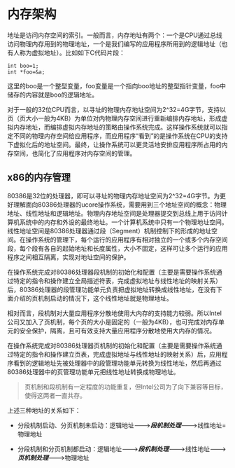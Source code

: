# 内存架构

地址是访问内存空间的索引。一般而言，内存地址有两个：一个是CPU通过总线访问物理内存用到的物理地址，一个是我们编写的应用程序所用到的逻辑地址（也有人称为虚拟地址）。比如如下C代码片段：

```
int boo=1;
int *foo=&a;
```

这里的boo是一个整型变量，foo变量是一个指向boo地址的整型指针变量，foo中储存的内容就是boo的逻辑地址。

对于一般的32位CPU而言，以寻址的物理内存地址空间为2\^32=4G字节，支持以页（页大小一般为4KB）为单位对内物理内存空间进行重新编排内存地址，形成虚拟内存地址，而编排虚拟内存地址的策略由操作系统完成。这样操作系统就可以指定不同的物理内存空间给应用程序，而应用程序“看到”的是操作系统在CPU的支持下虚拟化后的地址空间。最终，让操作系统可以更灵活地安排应用程序所占用的内存空间，也简化了应用程序对内存空间的管理。

## x86的内存管理

80386是32位的处理器，即可以寻址的物理内存地址空间为2\^32=4G字节。为更好理解面向80386处理器的ucore操作系统，需要用到三个地址空间的概念：物理地址、线性地址和逻辑地址。物理内存地址空间是处理器提交到总线上用于访问计算机系统中的内存和外设的最终地址。一个计算机系统中只有一个物理地址空间。线性地址空间是80386处理器通过段（Segment）机制控制下的形成的地址空间。在操作系统的管理下，每个运行的应用程序有相对独立的一个或多个内存空间段，每个段有各自的起始地址和长度属性，大小不固定，这样可让多个运行的应用程序之间相互隔离，实现对地址空间的保护。

在操作系统完成对80386处理器段机制的初始化和配置（主要是需要操作系统通过特定的指令和操作建立全局描述符表，完成虚拟地址与线性地址的映射关系）后，80386处理器的段管理功能单元负责把虚拟地址转换成线性地址，在没有下面介绍的页机制启动的情况下，这个线性地址就是物理地址。

相对而言，段机制对大量应用程序分散地使用大内存的支持能力较弱。所以Intel公司又加入了页机制，每个页的大小是固定的（一般为4KB），也可完成对内存单元的安全保护，隔离，且可有效支持大量应用程序分散地使用大内存的情况。

在操作系统完成对80386处理器页机制的初始化和配置（主要是需要操作系统通过特定的指令和操作建立页表，完成虚拟地址与线性地址的映射关系）后，应用程序看到的逻辑地址先被处理器中的段管理功能单元转换为线性地址，然后再通过80386处理器中的页管理功能单元把线性地址转换成物理地址。

> 页机制和段机制有一定程度的功能重复，但Intel公司为了向下兼容等目标，使得这两者一直共存。

上述三种地址的关系如下：

* 分段机制启动、分页机制未启动：逻辑地址---&gt;_**段机制处理**_---&gt;线性地址=物理地址

* 分段机制和分页机制都启动：逻辑地址---&gt;_**段机制处理**_---&gt;线性地址---&gt;_**页机制处理**_---&gt;物理地址



